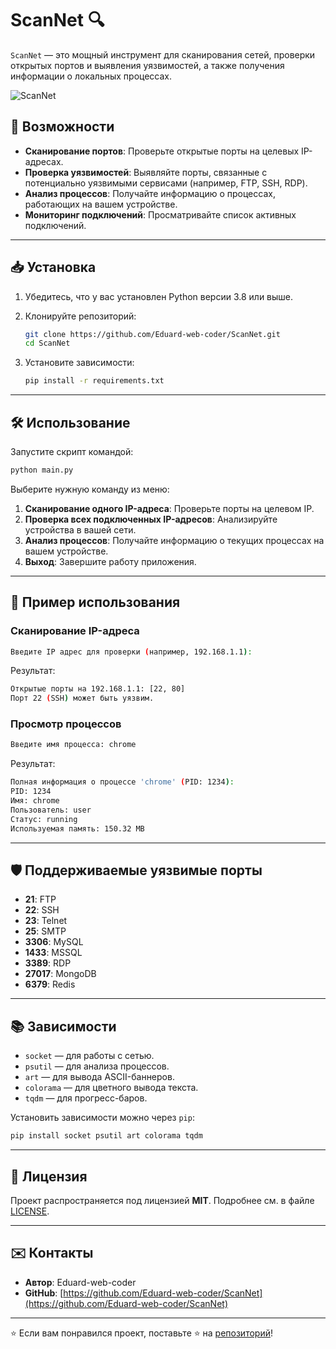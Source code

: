 
# ScanNet 🔍
`ScanNet` — это мощный инструмент для сканирования сетей, проверки открытых портов и выявления уязвимостей, а также получения информации о локальных процессах.

![ScanNet](![image](https://github.com/user-attachments/assets/14d32f83-462a-4717-969b-087c3fbdb19f))

## 🚀 Возможности

- **Сканирование портов**: Проверьте открытые порты на целевых IP-адресах.
- **Проверка уязвимостей**: Выявляйте порты, связанные с потенциально уязвимыми сервисами (например, FTP, SSH, RDP).
- **Анализ процессов**: Получайте информацию о процессах, работающих на вашем устройстве.
- **Мониторинг подключений**: Просматривайте список активных подключений.

---

## 📥 Установка

1. Убедитесь, что у вас установлен Python версии 3.8 или выше.
2. Клонируйте репозиторий:

   ```bash
   git clone https://github.com/Eduard-web-coder/ScanNet.git
   cd ScanNet
   ```

3. Установите зависимости:

   ```bash
   pip install -r requirements.txt
   ```

---

## 🛠 Использование

Запустите скрипт командой:

```bash
python main.py
```

Выберите нужную команду из меню:

1. **Сканирование одного IP-адреса**: Проверьте порты на целевом IP.
2. **Проверка всех подключенных IP-адресов**: Анализируйте устройства в вашей сети.
3. **Анализ процессов**: Получайте информацию о текущих процессах на вашем устройстве.
4. **Выход**: Завершите работу приложения.

---

## 📜 Пример использования

### Сканирование IP-адреса
```bash
Введите IP адрес для проверки (например, 192.168.1.1): 
```
Результат:
```bash
Открытые порты на 192.168.1.1: [22, 80]
Порт 22 (SSH) может быть уязвим.
```

### Просмотр процессов
```bash
Введите имя процесса: chrome
```
Результат:
```bash
Полная информация о процессе 'chrome' (PID: 1234):
PID: 1234
Имя: chrome
Пользователь: user
Статус: running
Используемая память: 150.32 MB
```

---

## 🛡 Поддерживаемые уязвимые порты

- **21**: FTP
- **22**: SSH
- **23**: Telnet
- **25**: SMTP
- **3306**: MySQL
- **1433**: MSSQL
- **3389**: RDP
- **27017**: MongoDB
- **6379**: Redis

---

## 📚 Зависимости

- `socket` — для работы с сетью.
- `psutil` — для анализа процессов.
- `art` — для вывода ASCII-баннеров.
- `colorama` — для цветного вывода текста.
- `tqdm` — для прогресс-баров.

Установить зависимости можно через `pip`:
```bash
pip install socket psutil art colorama tqdm
```

---

## 📄 Лицензия

Проект распространяется под лицензией **MIT**. Подробнее см. в файле [LICENSE](LICENSE).

---

## ✉️ Контакты

- **Автор**: Eduard-web-coder
- **GitHub**: [https://github.com/Eduard-web-coder/ScanNet](https://github.com/Eduard-web-coder/ScanNet)

---

⭐ Если вам понравился проект, поставьте ⭐ на [репозиторий](https://github.com/Eduard-web-coder/ScanNet)!
